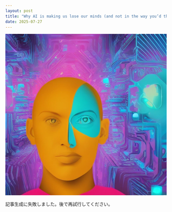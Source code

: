 ```yaml
---
layout: post
title: "Why AI is making us lose our minds (and not in the way you’d think)"
date: 2025-07-27
---
```


![記事画像](assets/images/20250727_ai.png)

記事生成に失敗しました。後で再試行してください。
